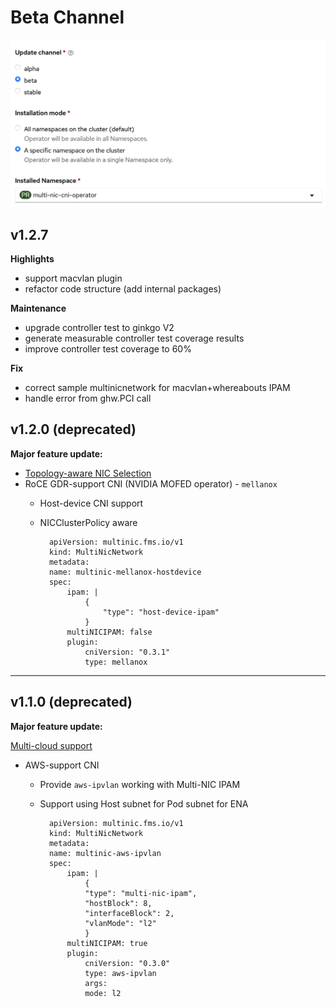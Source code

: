 # Beta Channel

![](../img/beta-release.png)

## v1.2.7

**Highlights**

- support macvlan plugin
- refactor code structure (add internal packages)

**Maintenance**

- upgrade controller test to ginkgo V2
- generate measurable controller test coverage results
- improve controller test coverage to 60%

**Fix**

- correct sample multinicnetwork for macvlan+whereabouts IPAM
- handle error from ghw.PCI call


## v1.2.0 (deprecated)

**Major feature update:**

* [Topology-aware NIC Selection](../concept/policy.md#topology-strategy)
* RoCE GDR-support CNI (NVIDIA MOFED operator) - `mellanox`
    - Host-device CNI support
    - NICClusterPolicy aware

            apiVersion: multinic.fms.io/v1
            kind: MultiNicNetwork
            metadata:
            name: multinic-mellanox-hostdevice
            spec:
                ipam: |
                    {
                        "type": "host-device-ipam"
                    }
                multiNICIPAM: false
                plugin:
                    cniVersion: "0.3.1"
                    type: mellanox

---

## v1.1.0 (deprecated)

**Major feature update:**

[Multi-cloud support](../user_guide/index.md#additional-multinicnetwork-for-specific-cloud-infrastructure)

- AWS-support CNI
    - Provide `aws-ipvlan` working with Multi-NIC IPAM
    - Support using Host subnet for Pod subnet for ENA


            apiVersion: multinic.fms.io/v1
            kind: MultiNicNetwork
            metadata:
            name: multinic-aws-ipvlan
            spec:
                ipam: |
                    {
                    "type": "multi-nic-ipam",
                    "hostBlock": 8, 
                    "interfaceBlock": 2,
                    "vlanMode": "l2"
                    }
                multiNICIPAM: true
                plugin:
                    cniVersion: "0.3.0"
                    type: aws-ipvlan
                    args: 
                    mode: l2
